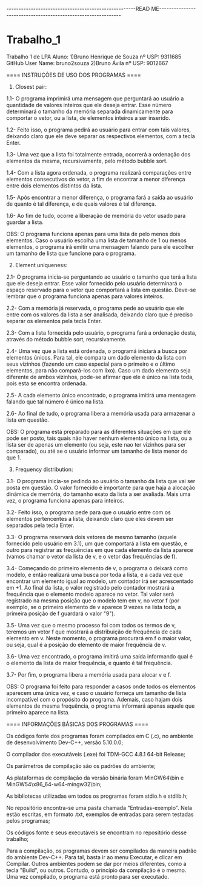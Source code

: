 -----------------------------------------------------READ ME--------------------------------------------------------------
# Trabalho_1
Trabalho 1 de LPA
Aluno: 1)Bruno Henrique de Souza   nº USP: 9311685    GitHub User Name: bruno2souza
       2)Bruno Ávila  nº USP: 9012667

==== INSTRUÇÔES DE USO DOS PROGRAMAS ====

1) Closest pair:
   
1.1- O programa imprimirá uma mensagem que perguntará ao usuário a quantidade de valores inteiros que ele deseja entrar. 
        Esse número determinará o tamanho da memória separada dinamicamente para comportar o vetor, ou a lista, de elementos inteiros a ser inserido.

   1.2- Feito isso, o programa pedirá ao usuário para entrar com tais valores, deixando claro que ele deve separar os respectivos elementos,
        com a tecla Enter.
   
1.3- Uma vez que a lista foi totalmente entrada, ocorrerá a ordenação dos elementos da mesma, recursivamente, pelo método bubble sort.
   
1.4- Com a lista agora ordenada, o programa realizará comparações entre elementos consecutivos do vetor, a fim de encontrar a menor diferença
        entre dois elementos distintos da lista.
   
1.5- Após encontrar a menor diferença, o programa fará a saída ao usuário de quanto é tal diferença, e de quais valores é tal diferença.
   
1.6- Ao fim de tudo, ocorre a liberação de memória do vetor usado para guardar a lista.
   
OBS: O programa funciona apenas para uma lista de pelo menos dois elementos. Caso o usuário escolha uma lista de tamanho de 1 ou menos elementos,
        o programa irá emitir uma mensagem falando para ele escolher um tamanho de lista que funcione para o programa.

2) Element uniqueness:
   
2.1- O programa inicia-se perguntando ao usuário o tamanho que terá a lista que ele deseja entrar. Esse valor fornecido pelo usuário
        determinará o espaço reservado para o vetor que comportará a lista em questão. Deve-se lembrar que o programa funciona apenas para valores inteiros.
   
2.2- Com a memória já reservada, o programa pede ao usuário que ele entre com os valores da lista a ser analisada, deixando claro que é preciso
        separar os elementos pela tecla Enter.
   
2.3- Com a lista fornecida pelo usuário, o programa fará a ordenação desta, através do método bubble sort, recursivamente.
   
2.4- Uma vez que a lista está ordenada, o programá iniciará a busca por elementos únicos. Para tal, ele compara um dado elemento da lista com seus
        vizinhos (fazendo um caso especial para o primeiro e o último elementos, para não compará-los com lixo). Caso um dado elemento seja diferente
        de ambos vizinhos, pode-se afirmar que ele é único na lista toda, pois esta se encontra ordenada.
   
2.5- A cada elemento único encontrado, o programa imitirá uma mensagem falando que tal número é único na lista.
   
2.6- Ao final de tudo, o programa libera a memória usada para armazenar a lista em questão.
   
OBS: O programa está preparado para as diferentes situações em que ele pode ser posto, tais quais não haver nenhum elemento único na lista,
        ou a lista ser de apenas um elemento (ou seja, este nao ter vizinhos para ser comparado), ou até se o usuário informar um tamanho 
        de lista menor do que 1.

3) Frequency distribution:
   
3.1- O programa inicia-se pedindo ao usuário o tamanho da lista que vai ser posta em questão. O valor fornecido é importante para que haja
        a alocação dinâmica de memória, do tamanho exato da lista a ser avaliada. Mais uma vez, o programa funciona apenas para inteiros.
   
3.2- Feito isso, o programa pede para que o usuário entre com os elementos pertencentes a lista, deixando claro que eles devem ser separados
        pela tecla Enter.
   
3.3- O programa reservará dois vetores de mesmo tamanho (aquele fornecido pelo usuário em 3.1), um que comportará a lista em questão, e outro
        para registrar as frequências em que cada elemento da lista aparece (vamos chamar o vetor da lista de v, e o vetor das frequências de f).
   
3.4- Começando do primeiro elemento de v, o programa o deixará como modelo, e então realizará uma busca por toda a lista, e a cada vez que 
        encontrar um elemento igual ao modelo, um contador irá ser acrescentado em +1. Ao final da lista, o valor registrado pelo contador mostrará
        a frequência que o elemento modelo aparece no vetor. Tal valor será registrado na mesma posição que o modelo tem em v, no vetor f
        (por exemplo, se o primeiro elemento de v aparece 9 vezes na lista toda, a primeira posição de f guardará o valor "9").
   
3.5- Uma vez que o mesmo processo foi com todos os termos de v, teremos um vetor f que mostrará a distribuição de frequência de cada elemento em v.
        Neste momento, o programa procurará em f o maior valor, ou seja, qual é a posição do elemento de maior frequência de v.
   
3.6- Uma vez encontrado, o programa imitirá uma saída informando qual é o elemento da lista de maior frequência, e quanto é tal frequência.
   
3.7- Por fim, o programa libera a memória usada para alocar v e f.
   
OBS: O programa foi feito para responder a casos onde todos os elementos aparecem uma única vez, e caso o usuário forneça um tamanho de lista 
        incompatível com o propósito do programa. Ademais, caso hajam dois elementos de mesma frequência, o programa informará apenas aquele que primeiro
        aparece na lista.


==== INFORMAÇÕES BÁSICAS DOS PROGRAMAS ====

Os códigos fonte dos programas foram compilados em C (.c), no ambiente de desenvolvimento Dev-C++, versão 5.10.0.0;

O compilador dos executáveis (.exe) foi TDM-GCC 4.8.1 64-bit Release;

Os parâmetros de compilação são os padrões do ambiente;

As plataformas de compilação da versão binária foram MinGW64\bin e MinGW54\x86_64-w64-mingw32\bin;

As bibliotecas utilizadas em todos os programas foram stdio.h e stdlib.h;

No repositório encontra-se uma pasta chamada "Entradas-exemplo". Nela estão escritas, em formato .txt, exemplos de entradas para serem testadas
pelos programas;

Os códigos fonte e seus executáveis se encontram no repositório desse trabalho;

Para a compilação, os programas devem ser compilados da maneira padrão do ambiente Dev-C++. Para tal, basta ir ao menu Executar, e clicar em Compilar. 
Outros ambientes podem se dar por meios diferentes, como a tecla "Build", ou outros. Contudo, o princípio da compilação é o mesmo.
Uma vez compilado, o programa está pronto para ser executado.
